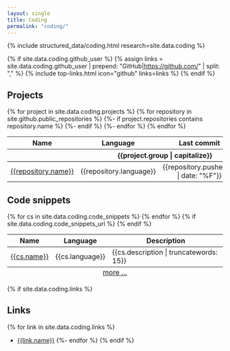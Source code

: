 ```yaml
---
layout: single
title: Coding
permalink: "coding/"
---
```

{% include structured_data/coding.html research=site.data.coding %}

{% if site.data.coding.github_user %}
{% assign links = site.data.coding.github_user | prepend: "GitHub|https://github.com/" | split: "," %}
{% include top-links.html icon="github" links=links %}
{% endif %}

## Projects
<table>
  <thead>
    <tr>
      <th>Name</th>
      <th>Language</th>
      <th>Last commit</th>
      <th>Description</th>
    </tr>
  </thead>
  <tbody>
{% for project in site.data.coding.projects %}
    <tr>
      <th colspan="4" style="border-bottom: 1px solid black;">
        {{project.group | capitalize}}
      </th>
    </tr>
  {% for repository in site.github.public_repositories %}
    {%- if project.repositories contains repository.name %}
    <tr>
      <td><a href="{{repository.html_url}}">{{repository.name}}</a></td>
      <td>{{repository.language}}</td>
      <td style="text-align: center;">
        <time datetime="{{repository.pushed_at}}">
          {{repository.pushed_at | date: "%F"}}
        </time>
      </td>
      <td>{{repository.description | truncatewords: 10}}</td>
    </tr>
    {%- endif %}
  {%- endfor %}
{% endfor %}
  </tbody>
</table>


## Code snippets
<table>
  <thead>
    <tr>
      <th>Name</th>
      <th>Language</th>
      <th>Description</th>
    </tr>
  </thead>
  <tbody>
{% for cs in site.data.coding.code_snippets %}
    <tr>
      <td><a href="{{cs.url}}">{{cs.name}}</a></td>
      <td>{{cs.language}}</td>
      <td>{{cs.description | truncatewords: 15}}</td>
    </tr>
{% endfor %}
  </tbody>
{% if site.data.coding.code_snippets_url %}
  <tfoot>
    <tr><td colspan="3" style="text-align: center;">
      <a href="{{site.data.coding.code_snippets_url}}">more …</a>
    </td></tr>
  </tfoot>
{% endif %}
</table>


{% if site.data.coding.links %}
## Links
{% for link in site.data.coding.links %}
- [{{link.name}}]({{link.url}})
{%- endfor %}
{% endif %}
